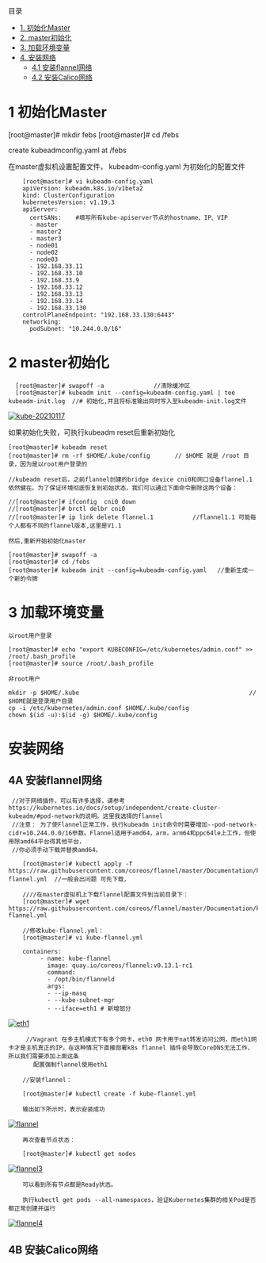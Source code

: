
目录
* [1. 初始化Master](#1-初始化Master)
* [2. master初始化](#2-master初始化)
* [3. 加载环境变量](#3-加载环境变量)
* [4. 安装网络]()
  * [4.1 安装flannel网络](#4A-安装flannel网络)
  * [4.2 安装Calico网络](#4B-安装Calico网络)

# 1 初始化Master

  [root@master]# mkdir febs
  [root@master]# cd /febs
  
  create kubeadmconfig.yaml at /febs
  
  在master虚拟机设置配置文件， kubeadm-config.yaml 为初始化的配置文件
  
        [root@master]# vi kubeadm-config.yaml 
        apiVersion: kubeadm.k8s.io/v1beta2
        kind: ClusterConfiguration
        kubernetesVersion: v1.19.3
        apiServer:
          certSANs:    #填写所有kube-apiserver节点的hostname、IP、VIP
          - master
          - master2
          - master3
          - node01
          - node02
          - node03
          - 192.168.33.11
          - 192.168.33.10
          - 192.168.33.9
          - 192.168.33.12
          - 192.168.33.13
          - 192.168.33.14
          - 192.168.33.130
        controlPlaneEndpoint: "192.168.33.130:6443"
        networking:
          podSubnet: "10.244.0.0/16"

#  2 master初始化

      [root@master]# swapoff -a              //清除缓冲区
      [root@master]# kubeadm init --config=kubeadm-config.yaml | tee kubeadm-init.log  //# 初始化,并且将标准输出同时写入至kubeadm-init.log文件
      
 <a href="https://ibb.co/fVR2VKj"><img src="https://i.ibb.co/spS2pD8/kube-20210117.jpg" alt="kube-20210117" border="0"></a>


  如果初始化失败，可执行kubeadm reset后重新初始化
  
    [root@master]# kubeadm reset
    [root@master]# rm -rf $HOME/.kube/config       // $HOME 就是 /root 目录，因为是以root用户登录的

    //kubeadm reset后，之前flannel创建的bridge device cni0和网口设备flannel.1依然健在。为了保证环境彻底恢复到初始状态，我们可以通过下面命令删除这两个设备：

    //[root@master]# ifconfig  cni0 down
    //[root@master]# brctl delbr cni0
    //[root@master]# ip link delete flannel.1           //flannel1.1 可能每个人都有不同的flannel版本,这里是V1.1
    
    然后,重新开始初始化master
    
    [root@master]# swapoff -a
    [root@master]# cd /febs
    [root@master]# kubeadm init --config=kubeadm-config.yaml   //重新生成一个新的令牌
    
# 3 加载环境变量    

    以root用户登录
 
    [root@master]# echo "export KUBECONFIG=/etc/kubernetes/admin.conf" >> /root/.bash_profile
    [root@master]# source /root/.bash_profile
    
    非root用户
    
    mkdir -p $HOME/.kube                                                // $HOME就是登录用户目录
    cp -i /etc/kubernetes/admin.conf $HOME/.kube/config
    chown $(id -u):$(id -g) $HOME/.kube/config

# 安装网络
## 4A 安装flannel网络

     //对于网络插件，可以有许多选择，请参考https://kubernetes.io/docs/setup/independent/create-cluster-kubeadm/#pod-network的说明。这里我选择的flannel
     //注意： 为了使Flannel正常工作，执行kubeadm init命令时需要增加--pod-network-cidr=10.244.0.0/16参数。Flannel适用于amd64，arm，arm64和ppc64le上工作，但使用除amd64平台得其他平台，
     //你必须手动下载并替换amd64。
     
        [root@master]# kubectl apply -f https://raw.githubusercontent.com/coreos/flannel/master/Documentation/kube-flannel.yml  //一般会出问题 可先下载，
      
        ////在master虚拟机上下载flannel配置文件到当前目录下：
        [root@master]# wget https://raw.githubusercontent.com/coreos/flannel/master/Documentation/kube-flannel.yml 
       
        //修改kube-flannel.yml：
        [root@master]# vi kube-flannel.yml
        
        containers:
             - name: kube-flannel
               image: quay.io/coreos/flannel:v0.13.1-rc1
               command:
               - /opt/bin/flanneld
               args:
               - --ip-masq
               - --kube-subnet-mgr
               - --iface=eth1 # 新增部分

<a href="https://ibb.co/5v50VyM"><img src="https://i.ibb.co/vmJF8Gw/eth1.png" alt="eth1" border="0"></a>

         //Vagrant 在多主机模式下有多个网卡，eth0 网卡用于nat转发访问公网，而eth1网卡才是主机真正的IP，在这种情况下直接部署k8s flannel 插件会导致CoreDNS无法工作，所以我们需要添加上面这条
           配置强制flannel使用eth1
           
        //安装flannel：

        [root@master]# kubectl create -f kube-flannel.yml  
        
        输出如下所示时，表示安装成功
        
  <a href="https://ibb.co/WgXpnw7"><img src="https://i.ibb.co/f4WGM5Z/flannel.png" alt="flannel" border="0"></a>
               
        再次查看节点状态：

        [root@master]# kubectl get nodes       
        
  <a href="https://ibb.co/BG3Fd6g"><img src="https://i.ibb.co/hc9whdK/flannel3.png" alt="flannel3" border="0"></a>
        
        
        可以看到所有节点都是Ready状态。
        
        执行kubectl get pods --all-namespaces，验证Kubernetes集群的相关Pod是否都正常创建并运行
        
  <a href="https://ibb.co/bR35rGH"><img src="https://i.ibb.co/5x9h5JY/flannel4.png" alt="flannel4" border="0"></a>        


## 4B 安装Calico网络
